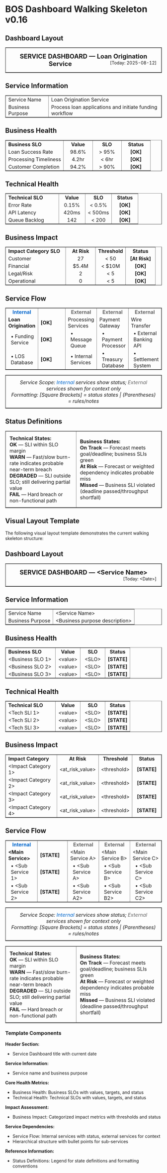# BOS Dashboard Walking Skeleton v0.16

## Dashboard Layout

<table border="1" style="width:100%; border-collapse:collapse;">
<tr>
<td colspan="4" style="padding:15px; text-align:center; font-size:20px;"><strong>SERVICE DASHBOARD — Loan Origination Service</strong><span style="float:right; font-size:14px;">[Today: 2025-08-12]</span></td>
</tr>
</table>

## Service Information

<table border="1" style="width:100%; border-collapse:collapse;">
<tr>
<td style="padding:2px 8px; border-top:0; border-bottom:0;">Service Name</td>
<td style="padding:2px 8px; border-top:0; border-bottom:0;" colspan="3">Loan Origination Service</td>
</tr>
<tr>
<td style="padding:2px 8px; border-top:0;">Business Purpose</td>
<td style="padding:2px 8px; border-top:0;" colspan="3">Process loan applications and initiate funding workflow</td>
</tr>
</table>

## Business Health

<table border="1" style="width:100%; border-collapse:collapse;">
<tr>
<td style="padding:2px 8px; text-align:left; width:40%; border-top:0; border-bottom:0;"><strong>Business SLO</strong></td>
<td style="padding:2px 8px; text-align:center; width:20%; border-top:0; border-bottom:0;"><strong>Value</strong></td>
<td style="padding:2px 8px; text-align:center; width:20%; border-top:0; border-bottom:0;"><strong>SLO</strong></td>
<td style="padding:2px 8px; text-align:center; width:20%; border-top:0; border-bottom:0;"><strong>Status</strong></td>
</tr>
<tr>
<td style="padding:2px 8px; border-top:0; border-bottom:0;">Loan Success Rate</td>
<td style="padding:2px 8px; text-align:center; border-top:0; border-bottom:0;">98.6%</td>
<td style="padding:2px 8px; text-align:center; border-top:0; border-bottom:0;">> 95%</td>
<td style="padding:2px 8px; text-align:center; border-top:0; border-bottom:0;"><strong>[OK]</strong></td>
</tr>
<tr>
<td style="padding:2px 8px; border-top:0; border-bottom:0;">Processing Timeliness</td>
<td style="padding:2px 8px; text-align:center; border-top:0; border-bottom:0;">4.2hr</td>
<td style="padding:2px 8px; text-align:center; border-top:0; border-bottom:0;">< 6hr</td>
<td style="padding:2px 8px; text-align:center; border-top:0; border-bottom:0;"><strong>[OK]</strong></td>
</tr>
<tr>
<td style="padding:2px 8px; border-top:0;">Customer Completion</td>
<td style="padding:2px 8px; text-align:center; border-top:0;">94.2%</td>
<td style="padding:2px 8px; text-align:center; border-top:0;">> 90%</td>
<td style="padding:2px 8px; text-align:center; border-top:0;"><strong>[OK]</strong></td>
</tr>
</table>

## Technical Health

<table border="1" style="width:100%; border-collapse:collapse;">
<tr>
<td style="padding:2px 8px; text-align:left; width:40%; border-top:0; border-bottom:0;"><strong>Technical SLO</strong></td>
<td style="padding:2px 8px; text-align:center; width:20%; border-top:0; border-bottom:0;"><strong>Value</strong></td>
<td style="padding:2px 8px; text-align:center; width:20%; border-top:0; border-bottom:0;"><strong>SLO</strong></td>
<td style="padding:2px 8px; text-align:center; width:20%; border-top:0; border-bottom:0;"><strong>Status</strong></td>
</tr>
<tr>
<td style="padding:2px 8px; border-top:0; border-bottom:0;">Error Rate</td>
<td style="padding:2px 8px; text-align:center; border-top:0; border-bottom:0;">0.15%</td>
<td style="padding:2px 8px; text-align:center; border-top:0; border-bottom:0;">< 0.5%</td>
<td style="padding:2px 8px; text-align:center; border-top:0; border-bottom:0;"><strong>[OK]</strong></td>
</tr>
<tr>
<td style="padding:2px 8px; border-top:0; border-bottom:0;">API Latency</td>
<td style="padding:2px 8px; text-align:center; border-top:0; border-bottom:0;">420ms</td>
<td style="padding:2px 8px; text-align:center; border-top:0; border-bottom:0;">< 500ms</td>
<td style="padding:2px 8px; text-align:center; border-top:0; border-bottom:0;"><strong>[OK]</strong></td>
</tr>
<tr>
<td style="padding:2px 8px; border-top:0;">Queue Backlog</td>
<td style="padding:2px 8px; text-align:center; border-top:0;">142</td>
<td style="padding:2px 8px; text-align:center; border-top:0;">< 200</td>
<td style="padding:2px 8px; text-align:center; border-top:0;"><strong>[OK]</strong></td>
</tr>
</table>

## Business Impact

<table border="1" style="width:100%; border-collapse:collapse;">
<tr>
<td style="padding:2px 8px; text-align:left; width:40%; border-top:0; border-bottom:0;"><strong>Impact Category SLO</strong></td>
<td style="padding:2px 8px; text-align:center; width:20%; border-top:0; border-bottom:0;"><strong>At Risk</strong></td>
<td style="padding:2px 8px; text-align:center; width:20%; border-top:0; border-bottom:0;"><strong>Threshold</strong></td>
<td style="padding:2px 8px; text-align:center; width:20%; border-top:0; border-bottom:0;"><strong>Status</strong></td>
</tr>
<tr>
<td style="padding:2px 8px; border-top:0; border-bottom:0;">Customer</td>
<td style="padding:2px 8px; text-align:center; border-top:0; border-bottom:0;">27</td>
<td style="padding:2px 8px; text-align:center; border-top:0; border-bottom:0;">< 50</td>
<td style="padding:2px 8px; text-align:center; border-top:0; border-bottom:0;"><strong>[At Risk]</strong></td>
</tr>
<tr>
<td style="padding:2px 8px; border-top:0; border-bottom:0;">Financial</td>
<td style="padding:2px 8px; text-align:center; border-top:0; border-bottom:0;">$5.4M</td>
<td style="padding:2px 8px; text-align:center; border-top:0; border-bottom:0;">< $10M</td>
<td style="padding:2px 8px; text-align:center; border-top:0; border-bottom:0;"><strong>[OK]</strong></td>
</tr>
<tr>
<td style="padding:2px 8px; border-top:0; border-bottom:0;">Legal/Risk</td>
<td style="padding:2px 8px; text-align:center; border-top:0; border-bottom:0;">2</td>
<td style="padding:2px 8px; text-align:center; border-top:0; border-bottom:0;">< 5</td>
<td style="padding:2px 8px; text-align:center; border-top:0; border-bottom:0;"><strong>[OK]</strong></td>
</tr>
<tr>
<td style="padding:2px 8px; border-top:0;">Operational</td>
<td style="padding:2px 8px; text-align:center; border-top:0;">0</td>
<td style="padding:2px 8px; text-align:center; border-top:0;">< 5</td>
<td style="padding:2px 8px; text-align:center; border-top:0;"><strong>[OK]</strong></td>
</tr>
</table>

## Service Flow

<table border="1" style="width:100%; border-collapse:collapse;">
<tr>
<td style="padding:2px 8px; text-align:center; border-top:0; border-bottom:0;"><strong><span style="color:#0066cc;">Internal</span></strong></td>
<td style="padding:2px 8px; text-align:center; width:80px; border-top:0; border-bottom:0;"></td>
<td style="padding:2px 8px; text-align:center; border-top:0; border-bottom:0;"><strong><span style="color:#666666;">External</span></strong></td>
<td style="padding:2px 8px; text-align:center; border-top:0; border-bottom:0;"><strong><span style="color:#666666;">External</span></strong></td>
<td style="padding:2px 8px; text-align:center; border-top:0; border-bottom:0;"><strong><span style="color:#666666;">External</span></strong></td>
</tr>
<tr>
<td style="padding:2px 8px; border-top:0; border-bottom:0;"><strong>Loan Origination</strong></td>
<td style="padding:2px 8px; border-top:0; border-bottom:0;"><strong>[OK]</strong></td>
<td style="padding:2px 8px; border-top:0; border-bottom:0;">Processing Services</td>
<td style="padding:2px 8px; border-top:0; border-bottom:0;">Payment Gateway</td>
<td style="padding:2px 8px; border-top:0; border-bottom:0;">Wire Transfer</td>
</tr>
<tr>
<td style="padding:2px 8px 2px 16px; border-top:0; border-bottom:0;">• Funding Service</td>
<td style="padding:2px 8px; border-top:0; border-bottom:0;"><strong>[OK]</strong></td>
<td style="padding:2px 8px 2px 16px; border-top:0; border-bottom:0;">• Message Queue</td>
<td style="padding:2px 8px 2px 16px; border-top:0; border-bottom:0;">• Payment Processor</td>
<td style="padding:2px 8px 2px 16px; border-top:0; border-bottom:0;">• External Banking API</td>
</tr>
<tr>
<td style="padding:2px 8px 2px 16px; border-top:0;">• LOS Database</td>
<td style="padding:2px 8px; border-top:0;"><strong>[OK]</strong></td>
<td style="padding:2px 8px 2px 16px; border-top:0;">• Internal Services</td>
<td style="padding:2px 8px 2px 16px; border-top:0;">• Treasury Database</td>
<td style="padding:2px 8px 2px 16px; border-top:0;">• Settlement System</td>
</tr>
</table>

<table border="1" style="width:100%; border-collapse:collapse;">
<tr>
<td colspan="5" style="padding:12px; text-align:center;">
<em>Service Scope: <span style="color:#0066cc;">Internal</span> services show status; <span style="color:#666666;">External</span> services shown for context only</em><br/>
<em>Formatting: [Square Brackets] = status states | (Parentheses) = rules/notes</em>
</td>
</tr>
</table>

## Status Definitions

<table border="1" style="width:100%; border-collapse:collapse;">
<tr>
<td style="padding:12px; border-top:0; border-bottom:0;">
<strong>Technical States:</strong><br/>
<strong>OK</strong> — SLI within SLO margin<br/>
<strong>WARN</strong> — Fast/slow burn-rate indicates probable near-term breach<br/>
<strong>DEGRADED</strong> — SLI outside SLO; still delivering partial value<br/>
<strong>FAIL</strong> — Hard breach or non-functional path
</td>
<td style="padding:12px; border-top:0; border-bottom:0;">
<strong>Business States:</strong><br/>
<strong>On Track</strong> — Forecast meets goal/deadline; business SLIs green<br/>
<strong>At Risk</strong> — Forecast or weighted dependency indicates probable miss<br/>
<strong>Missed</strong> — Business SLI violated (deadline passed/throughput shortfall)
</td>
</tr>
</table>

## Visual Layout Template

The following visual layout template demonstrates the current walking skeleton structure:

## Dashboard Layout

<table border="1" style="width:100%; border-collapse:collapse;">
<tr>
<td colspan="4" style="padding:15px; text-align:center; font-size:20px;"><strong>SERVICE DASHBOARD — &lt;Service Name&gt;</strong><span style="float:right; font-size:14px;">[Today: &lt;Date&gt;]</span></td>
</tr>
</table>

## Service Information

<table border="1" style="width:100%; border-collapse:collapse;">
<tr>
<td style="padding:2px 8px; border-top:0; border-bottom:0;">Service Name</td>
<td style="padding:2px 8px; border-top:0; border-bottom:0;" colspan="3">&lt;Service Name&gt;</td>
</tr>
<tr>
<td style="padding:2px 8px; border-top:0;">Business Purpose</td>
<td style="padding:2px 8px; border-top:0;" colspan="3">&lt;Business purpose description&gt;</td>
</tr>
</table>

## Business Health

<table border="1" style="width:100%; border-collapse:collapse;">
<tr>
<td style="padding:2px 8px; text-align:left; width:40%; border-top:0; border-bottom:0;"><strong>Business SLO</strong></td>
<td style="padding:2px 8px; text-align:center; width:20%; border-top:0; border-bottom:0;"><strong>Value</strong></td>
<td style="padding:2px 8px; text-align:center; width:20%; border-top:0; border-bottom:0;"><strong>SLO</strong></td>
<td style="padding:2px 8px; text-align:center; width:20%; border-top:0; border-bottom:0;"><strong>Status</strong></td>
</tr>
<tr>
<td style="padding:2px 8px; border-top:0; border-bottom:0;">&lt;Business SLO 1&gt;</td>
<td style="padding:2px 8px; text-align:center; border-top:0; border-bottom:0;">&lt;value&gt;</td>
<td style="padding:2px 8px; text-align:center; border-top:0; border-bottom:0;">&lt;SLO&gt;</td>
<td style="padding:2px 8px; text-align:center; border-top:0; border-bottom:0;"><strong>[STATE]</strong></td>
</tr>
<tr>
<td style="padding:2px 8px; border-top:0; border-bottom:0;">&lt;Business SLO 2&gt;</td>
<td style="padding:2px 8px; text-align:center; border-top:0; border-bottom:0;">&lt;value&gt;</td>
<td style="padding:2px 8px; text-align:center; border-top:0; border-bottom:0;">&lt;SLO&gt;</td>
<td style="padding:2px 8px; text-align:center; border-top:0; border-bottom:0;"><strong>[STATE]</strong></td>
</tr>
<tr>
<td style="padding:2px 8px; border-top:0;">&lt;Business SLO 3&gt;</td>
<td style="padding:2px 8px; text-align:center; border-top:0;">&lt;value&gt;</td>
<td style="padding:2px 8px; text-align:center; border-top:0;">&lt;SLO&gt;</td>
<td style="padding:2px 8px; text-align:center; border-top:0;"><strong>[STATE]</strong></td>
</tr>
</table>

## Technical Health

<table border="1" style="width:100%; border-collapse:collapse;">
<tr>
<td style="padding:2px 8px; text-align:left; width:40%; border-top:0; border-bottom:0;"><strong>Technical SLO</strong></td>
<td style="padding:2px 8px; text-align:center; width:20%; border-top:0; border-bottom:0;"><strong>Value</strong></td>
<td style="padding:2px 8px; text-align:center; width:20%; border-top:0; border-bottom:0;"><strong>SLO</strong></td>
<td style="padding:2px 8px; text-align:center; width:20%; border-top:0; border-bottom:0;"><strong>Status</strong></td>
</tr>
<tr>
<td style="padding:2px 8px; border-top:0; border-bottom:0;">&lt;Tech SLI 1&gt;</td>
<td style="padding:2px 8px; text-align:center; border-top:0; border-bottom:0;">&lt;value&gt;</td>
<td style="padding:2px 8px; text-align:center; border-top:0; border-bottom:0;">&lt;SLO&gt;</td>
<td style="padding:2px 8px; text-align:center; border-top:0; border-bottom:0;"><strong>[STATE]</strong></td>
</tr>
<tr>
<td style="padding:2px 8px; border-top:0; border-bottom:0;">&lt;Tech SLI 2&gt;</td>
<td style="padding:2px 8px; text-align:center; border-top:0; border-bottom:0;">&lt;value&gt;</td>
<td style="padding:2px 8px; text-align:center; border-top:0; border-bottom:0;">&lt;SLO&gt;</td>
<td style="padding:2px 8px; text-align:center; border-top:0; border-bottom:0;"><strong>[STATE]</strong></td>
</tr>
<tr>
<td style="padding:2px 8px; border-top:0;">&lt;Tech SLI 3&gt;</td>
<td style="padding:2px 8px; text-align:center; border-top:0;">&lt;value&gt;</td>
<td style="padding:2px 8px; text-align:center; border-top:0;">&lt;SLO&gt;</td>
<td style="padding:2px 8px; text-align:center; border-top:0;"><strong>[STATE]</strong></td>
</tr>
</table>

## Business Impact

<table border="1" style="width:100%; border-collapse:collapse;">
<tr>
<td style="padding:2px 8px; text-align:left; width:40%; border-top:0; border-bottom:0;"><strong>Impact Category</strong></td>
<td style="padding:2px 8px; text-align:center; width:20%; border-top:0; border-bottom:0;"><strong>At Risk</strong></td>
<td style="padding:2px 8px; text-align:center; width:20%; border-top:0; border-bottom:0;"><strong>Threshold</strong></td>
<td style="padding:2px 8px; text-align:center; width:20%; border-top:0; border-bottom:0;"><strong>Status</strong></td>
</tr>
<tr>
<td style="padding:2px 8px; border-top:0; border-bottom:0;">&lt;Impact Category 1&gt;</td>
<td style="padding:2px 8px; text-align:center; border-top:0; border-bottom:0;">&lt;at_risk_value&gt;</td>
<td style="padding:2px 8px; text-align:center; border-top:0; border-bottom:0;">&lt;threshold&gt;</td>
<td style="padding:2px 8px; text-align:center; border-top:0; border-bottom:0;"><strong>[STATE]</strong></td>
</tr>
<tr>
<td style="padding:2px 8px; border-top:0; border-bottom:0;">&lt;Impact Category 2&gt;</td>
<td style="padding:2px 8px; text-align:center; border-top:0; border-bottom:0;">&lt;at_risk_value&gt;</td>
<td style="padding:2px 8px; text-align:center; border-top:0; border-bottom:0;">&lt;threshold&gt;</td>
<td style="padding:2px 8px; text-align:center; border-top:0; border-bottom:0;"><strong>[STATE]</strong></td>
</tr>
<tr>
<td style="padding:2px 8px; border-top:0; border-bottom:0;">&lt;Impact Category 3&gt;</td>
<td style="padding:2px 8px; text-align:center; border-top:0; border-bottom:0;">&lt;at_risk_value&gt;</td>
<td style="padding:2px 8px; text-align:center; border-top:0; border-bottom:0;">&lt;threshold&gt;</td>
<td style="padding:2px 8px; text-align:center; border-top:0; border-bottom:0;"><strong>[STATE]</strong></td>
</tr>
<tr>
<td style="padding:2px 8px; border-top:0;">&lt;Impact Category 4&gt;</td>
<td style="padding:2px 8px; text-align:center; border-top:0;">&lt;at_risk_value&gt;</td>
<td style="padding:2px 8px; text-align:center; border-top:0;">&lt;threshold&gt;</td>
<td style="padding:2px 8px; text-align:center; border-top:0;"><strong>[STATE]</strong></td>
</tr>
</table>

## Service Flow

<table border="1" style="width:100%; border-collapse:collapse;">
<tr>
<td style="padding:2px 8px; text-align:center; border-top:0; border-bottom:0;"><strong><span style="color:#0066cc;">Internal</span></strong></td>
<td style="padding:2px 8px; text-align:center; width:80px; border-top:0; border-bottom:0;"></td>
<td style="padding:2px 8px; text-align:center; border-top:0; border-bottom:0;"><strong><span style="color:#666666;">External</span></strong></td>
<td style="padding:2px 8px; text-align:center; border-top:0; border-bottom:0;"><strong><span style="color:#666666;">External</span></strong></td>
<td style="padding:2px 8px; text-align:center; border-top:0; border-bottom:0;"><strong><span style="color:#666666;">External</span></strong></td>
</tr>
<tr>
<td style="padding:2px 8px; border-top:0; border-bottom:0;"><strong>&lt;Main Service&gt;</strong></td>
<td style="padding:2px 8px; border-top:0; border-bottom:0;"><strong>[STATE]</strong></td>
<td style="padding:2px 8px; border-top:0; border-bottom:0;">&lt;Main Service A&gt;</td>
<td style="padding:2px 8px; border-top:0; border-bottom:0;">&lt;Main Service B&gt;</td>
<td style="padding:2px 8px; border-top:0; border-bottom:0;">&lt;Main Service C&gt;</td>
</tr>
<tr>
<td style="padding:2px 8px 2px 16px; border-top:0; border-bottom:0;">• &lt;Sub Service 1&gt;</td>
<td style="padding:2px 8px; border-top:0; border-bottom:0;"><strong>[STATE]</strong></td>
<td style="padding:2px 8px 2px 16px; border-top:0; border-bottom:0;">• &lt;Sub Service A&gt;</td>
<td style="padding:2px 8px 2px 16px; border-top:0; border-bottom:0;">• &lt;Sub Service B&gt;</td>
<td style="padding:2px 8px 2px 16px; border-top:0; border-bottom:0;">• &lt;Sub Service C&gt;</td>
</tr>
<tr>
<td style="padding:2px 8px 2px 16px; border-top:0;">• &lt;Sub Service 2&gt;</td>
<td style="padding:2px 8px; border-top:0;"><strong>[STATE]</strong></td>
<td style="padding:2px 8px 2px 16px; border-top:0;">• &lt;Sub Service A2&gt;</td>
<td style="padding:2px 8px 2px 16px; border-top:0;">• &lt;Sub Service B2&gt;</td>
<td style="padding:2px 8px 2px 16px; border-top:0;">• &lt;Sub Service C2&gt;</td>
</tr>
</table>

<table border="1" style="width:100%; border-collapse:collapse;">
<tr>
<td colspan="5" style="padding:12px; text-align:center;">
<em>Service Scope: <span style="color:#0066cc;">Internal</span> services show status; <span style="color:#666666;">External</span> services shown for context only</em><br/>
<em>Formatting: [Square Brackets] = status states | (Parentheses) = rules/notes</em>
</td>
</tr>
</table>

<table border="1" style="width:100%; border-collapse:collapse;">
<tr>
<td style="padding:12px; border-top:0; border-bottom:0;">
<strong>Technical States:</strong><br/>
<strong>OK</strong> — SLI within SLO margin<br/>
<strong>WARN</strong> — Fast/slow burn-rate indicates probable near-term breach<br/>
<strong>DEGRADED</strong> — SLI outside SLO; still delivering partial value<br/>
<strong>FAIL</strong> — Hard breach or non-functional path
</td>
<td style="padding:12px; border-top:0; border-bottom:0;">
<strong>Business States:</strong><br/>
<strong>On Track</strong> — Forecast meets goal/deadline; business SLIs green<br/>
<strong>At Risk</strong> — Forecast or weighted dependency indicates probable miss<br/>
<strong>Missed</strong> — Business SLI violated (deadline passed/throughput shortfall)
</td>
</tr>
</table>

### Template Components

**Header Section:**
- Service Dashboard title with current date

**Service Information:**
- Service name and business purpose

**Core Health Metrics:**
- Business Health: Business SLOs with values, targets, and status
- Technical Health: Technical SLOs with values, targets, and status

**Impact Assessment:**
- Business Impact: Categorized impact metrics with thresholds and status

**Service Dependencies:**
- Service Flow: Internal services with status, external services for context
- Hierarchical structure with bullet points for sub-services

**Reference Information:**
- Status Definitions: Legend for state definitions and formatting conventions